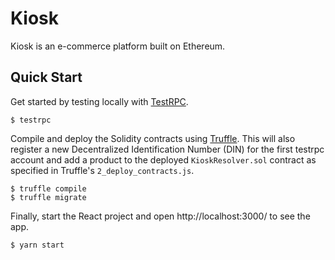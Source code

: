 # Kiosk

Kiosk is an e-commerce platform built on Ethereum.

## Quick Start

Get started by testing locally with [TestRPC](https://github.com/ethereumjs/testrpc).

```
$ testrpc
```

Compile and deploy the Solidity contracts using [Truffle](http://truffleframework.com/). This will also register a new Decentralized Identification Number (DIN) for the first testrpc account and add a product to the deployed `KioskResolver.sol` contract as specified in Truffle's `2_deploy_contracts.js`.

```
$ truffle compile
$ truffle migrate
```

Finally, start the React project and open http://localhost:3000/ to see the app.

```
$ yarn start
```
